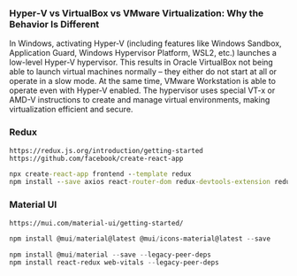 ### Hyper‑V vs VirtualBox vs VMware Virtualization: Why the Behavior Is Different

In Windows, activating Hyper‑V (including features like Windows Sandbox, Application Guard, Windows Hypervisor Platform, WSL2, etc.) launches a low-level Hyper‑V hypervisor.
This results in Oracle VirtualBox not being able to launch virtual machines normally – they either do not start at all or operate in a slow mode.
At the same time, VMware Workstation is able to operate even with Hyper‑V enabled.
The hypervisor uses special VT-x or AMD-V instructions to create and manage virtual environments, making virtualization efficient and secure.

### Redux
```
https://redux.js.org/introduction/getting-started
https://github.com/facebook/create-react-app
```

```cmd
npx create-react-app frontend --template redux
npm install --save axios react-router-dom redux-devtools-extension redux-thunk --legacy-peer-deps
```

### Material UI
```
https://mui.com/material-ui/getting-started/
```
```powershell
npm install @mui/material@latest @mui/icons-material@latest --save
```
```powershell
npm install @mui/material --save --legacy-peer-deps
npm install react-redux web-vitals --legacy-peer-deps
```
